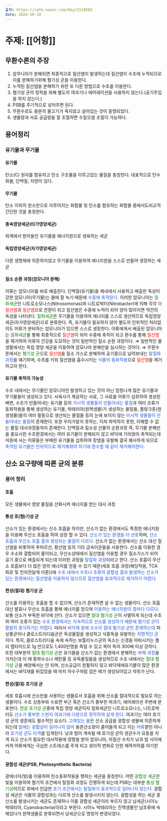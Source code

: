 ```yaml
---
출처: https://cafe.naver.com/hby/2118565
date: 2024-10-10
---
```

# 주제: [[어항]]

## 무환수론의 주장
1. 암무니아가 분해되면 최종적으로 질산염이 발생하는데 질산염이 수조에 누적되므로이를 분해하기위해 혐기성 균을 이용한다.
2. 누적된 질산염을 분해하기 위한 또 다른 방법으로 수초를 이용한다.
3. 혐기성 균의 정착을 위해 별도의 여과기나 에어레이션을 사용하지 않는다.(공기주입을 하지 않는다.)
4. PSB를 주기적으로 넣어주면 된다.
5. 무환수로도 충분히 물고기가 죽지않고 살아있는 것이 증명되었다.
6. 생물량과 사료 공급량을 잘 조절하면 수질오염 조절이 가능하다.

## 용어정리
### 유기물과 무기물
#### 유기물
탄소(C) 원자를 함유하고 탄소 구조물을 이루고있는 물질을 총칭한다. 대표적으로 탄수화물, 단백질, 지방이 있다.

#### 무기물
탄소 이외의 원소만으로 이루어지는 화합물 및 탄소를 함유하는 화합물 중에서도비교적 간단한 것을 총칭한다.

#### 종속영양세균(타가영양세균)
외계에서 받아들인 유기물을 에너지원으로 생육하는 세균

#### 독립영양세균(자가영양세균)
다른 생명체에 의존하지않고 무기물을 이용하여 에너지원을 스스로 만들어 생장하는 세균

#### 질소 순환 과정(암모니아 분해)
어류는 암모니아를 바로 배출한다. 단백질(유기물)을 체내에서 사용하고 배출한 독성이 강한 암모니아(무기물)는 물에 잘 녹기 때문에<font color="#245bdb"> 수중에 축적된다.</font> 이러한 암모니아는 <font color="green">질화세균</font>인 니트로소모나스(Nitrosomonas)와 니트로박터(Nitrobacter)에 의해 각각 <font color="red">아질산염</font>과 <font color="red">질산염</font>으로 전환이 되고 질산염은 수중에 누적이 되어 양이 많아지면 약간의 독성을 나타낸다. <font color="green">질화세균</font>은 무기물을 이용하여 에너지를 스스로 생산하므로 독립영양세균(자가영양세균)으로 분류한다. 즉, 유기물이 필요하지 않아 별도의 인위적인 처리없이도 어류가 분비하는 암모니아가 있으면 스스로 생장한다.
어류에게서 배출된 암모니아는 <font color="green">질화세균</font>을 통해 최종적으로 <font color="red">질산염</font>이 되어 수중에 축적이 되고 환수를 통해 <font color="red">질산염</font>을 제거하여 어류의 건강을 도모하는 것이 일반적인 질소 순환 과정이다.
⇒ 일반적인 물생활에서는 독립 영양 세균을 이용하여 암모니<span style="color:rgb(0, 0, 0)"></span>아 분해만을 실시하는 것이다.
⇒ 무환수론에서는 <font color="green">혐기성 균</font>으로 <font color="red">질산염</font>을 질소 가스로 분해하여 공기중으로 날려보내는 <font color="#245bdb">탈질화 과정</font>을 얘기하며, 수초를 키워 질산염을 흡수시키는 <font color="#245bdb">식물의 동화작용</font>으로 <font color="red">질산염</font>을 제거하고자 한다.

#### 유기물 축적의 가능성
수조 내에서는 무기물인 암모니아만 발생하고 있는 것이 아닌 엄청나게 많은 유기물과 무기물들이 생성되고 있다. 사육사가 제공하는 사료, 그 사료를 어류가 섭취하여 생성된 배변, 수초가 만들어내는 유기물 등의 <font color="#245bdb">거시적 생물들이 만들어내는 물질</font>과 여러 조류가 동화작용을 통해 생성하는 유기물, 박테리아(원핵생물)가 생성하는 물질들, 플랑크톤(원생생물)들의 여러 활동으로 생산되는 물질들 등의 눈에 보이지 않는 <font color="#245bdb">미시적 생물들이 만들어내는 물질</font>이 존재한다. 또한 우리가알지 못하는, 미처 파악하지 못한, 이해할 수 없는 물질 대사과정들까지 존재한다.
단백질과 질소성 산물의 순환과정 즉, 무기물 분해만을 중요시한 수조환경에서는 여러 유기물이 분해되지 않고 바닥에 가라앉아 축적되는데 저층에 사는 어류들은 부패한 유기물을 섭취하여 장염을 유발해 결국 폐사하게 되므로 <font color="#245bdb">축적된 유기물은 인위적으로 제거해줘야 하기에 환수할 때 같이 제거해야한다.</font>

## 산소 요구량에 따른 균의 분류
### 용어 정리
#### 호흡
모든 생물에서 영양 물질을 산화시켜 에너지를 얻는 대사 과정

#### 통성 호(혐)기성 균
산소가 있는 환경에서는 산소 호흡을 하지만, 산소가 없는 환경에서도 특정한 에너지원을 이용해 무산소 호흡을 하여 성장 할 수 있다. <font color="#245bdb">산소가 있는 환경을 더 선호</font>하며, <font color="#245bdb">산소 호흡과 무산소 호흡 결과 생성되는 물질이 다르다.</font>
산소가 없는 환경에서는 산소 대신 질산염을 비롯하여 푸마르산, 황산염 등의 기타 금속이온들을 사용한다. 산소를 이용한 경우 수소와 결합되어 물이되고, 무산소상태에서 질산염을 이용할 경우 질소가스가 되어 공기 중으로 배출되게 되는데 이러한 과정을 <font color="#245bdb">탈질화 과정</font>이라고 한다.
산소 호흡이 무산소 호흡보다 더 많은 양의 에너지를 얻을 수 있기 때문(세포 호흡 과정(해당작용, TCA 회로 및 전자전달계 이론))에 <font color="#245bdb">수조 내에서 수초나 조류의 광합성 결과 발생하는 산소가 있는 환경에서는 질산염을 이용하지 않으므로 질산염을 효과적으로 제거하기 어렵다.</font>

#### 편성(절대) 혐기성 균
산소를 이용하는 호흡을 할 수 없으며, 산소가 존재하면 살 수 없는 생물이다. 산소 호흡대신 발효나 무산소 호흡을 통해 에너지를 얻으며 <font color="#245bdb">이용하는 에너지원이 종마다 다르다.</font>
보통 산소가 부족한 바닥에 산다. 산소가 있으면 <font color="green">절대 혐기성 균</font>이 사멸하게 되는데 수초와 여러 조류가 있는 <font color="#245bdb">수조 환경에서는 지속적으로 산소를 생성하기 때문에 혐기성 균이 활발히 증식하기는 어렵다.</font>
따라서 <font color="#245bdb">바닥재 밑에 소수의 절대 혐기성 균만 존재하는데</font> 파상풍균이나 클로스트리디움균은 독성물질을 생성하고 식중독을 유발하는 <font color="#245bdb">치명적인 균</font>이다. 특히, 클로스트리디움 속에 속하는 보툴리누스균의 독소는 신경을 마비시키는 폴리 펩타이드로 1g 만으로도 1,400만명을 죽일 수 있고 복어 독의 300배 이상 강하다.
또한 대부분의 <font color="green">절대 혐기성 균</font>은 유기물을 산소가 없는 환경에서 분해하는 <font color="#245bdb">부패 과정</font>을 거치는데 이 때 황화수소나 메탄올 등 유독물질들을 생성하므로 수조 내에서는 <font color="green">절대 혐기성 균</font>을 배양해서는 안 되며, 산소공급이 원활하지 않고 바닥재에유기물이 많은 환경에서는 바닥재를 뒤집었을 때 마치 하수구처럼 검은 떼가 생성되어있고 악취가 난다.

#### 편성(절대) 호기성 균
세포 호흡시에 산소만을 사용하는 생물로서 호흡을 위해 산소를 절대적으로 필요로 하는 생물이다.
수조 상층부와 수표면 부근 혹은 산소가 풍부한 여과기, 에어레이션 주변에 분포한다. <font color="green">편성 호기성 균</font>중에 독립 영양 세균이자 질화세균인 니트로소모나스, 니트로박터도 <font color="#245bdb">산소가 풍부한 스펀지 여과기에 다량으로 정착하여 살게 된다.</font> 여과기는 여러 호기성 균의 생존에도 필수적인 요소다.
<font color="#245bdb">고여있는 물</font>은 산소 공급을 광합성 생물에 의존하게 되는데 <font color="#245bdb">밤에는 광합성이 일어나지 않아</font> 용존산소량이 줄어들게 되고 이는 <font color="#245bdb">어류</font>뿐만 아니라 <font color="#245bdb">호기성 균도 타격</font>을 입게된다. 낮과 밤이 계속될 때 호기성 균의 생균수가 요동을 치게 되고 산소가 필요한 대사작용에 영향을 받아 암모니아, 아질산 수치가 낮과 밤 사이에 커져 어류에게는 극심한 스트레스를 주게 되고 생리적 변화로 인한 체력저하를 야기한다.

#### 광합성 세균(PSB, Photosynthetic Bacteria)
광에너지(빛)를 이용하여 탄소동화작용을 행하는 세균을 총칭한다.
어떤 <font color="green">광합성 세균</font>은 빛을 이용하여 혐기적 조건에서 탈질화 과정도 진행하게 되는데 PSB는 대부분 <font color="green">통성 혐기성</font>이므로 위에서 언급한 <font color="#245bdb">호기 조건에서는 탈질화가 효과적으로 일어나지 않는다.</font>
광합성 세균은 식물의 광합성과는 다르게 산소를 발생시키지 않는다. 광합성을 하는 세균 중 산소를 발생시키는 세균도 존재하나 이를 광합성 세균이라 부르지 않고 남세균(시아노 박테리아, Cyanobacteria)이라고 부른다. 시아노 박테리아는 진핵생물인 남조류에 속해있다가 원핵생물로 분류되면서 남세균으로 명칭이 변경되었다.